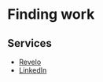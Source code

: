 # Finding work

## Services

- [Revelo](https://www.revelo.com.br/)
- [LinkedIn](https://www.linkedin.com/)
